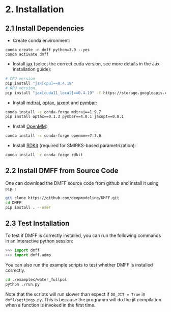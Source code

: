 # 2. Installation
## 2.1 Install Dependencies
+ Create conda environment:
```
conda create -n dmff python=3.9 --yes
conda activate dmff
```
+ Install [jax](https://github.com/google/jax) (select the correct cuda version, see more details in the Jax installation guide):
```bash
# CPU version
pip install "jax[cpu]==0.4.19"
# GPU version
pip install "jax[cuda11_local]==0.4.19" -f https://storage.googleapis.com/jax-releases/jax_cuda_releases.html
```
+ Install [mdtraj](https://github.com/mdtraj/mdtraj), [optax](https://github.com/deepmind/optax), [jaxopt](https://github.com/google/jaxopt) and [pymbar](https://github.com/choderalab/pymbar):
```bash
conda install -c conda-forge mdtraj==1.9.7
pip install optax==0.1.3 pymbar==4.0.1 jaxopt==0.8.1
```
+ Install [OpenMM](https://openmm.org/):
```bash
conda install -c conda-forge openmm==7.7.0
```
+ Install [RDKit](https://www.rdkit.org/) (required for SMIRKS-based parametrization):
```bash
conda install -c conda-forge rdkit
```
## 2.2 Install DMFF from Source Code
One can download the DMFF source code from github and install it using `pip`. :
```bash
git clone https://github.com/deepmodeling/DMFF.git
cd DMFF
pip install . --user
```

## 2.3 Test Installation
To test if DMFF is correctly installed, you can run the following commands in an interactive python session:
```python
>>> import dmff
>>> import dmff.admp
```

You can also run the example scripts to test whether DMFF is installed correctly.
```bash
cd ./examples/water_fullpol
python ./run.py

```
Note that the scripts will run slower than expect if `DO_JIT = True` in `dmff/settings.py`. This is because the programm will do the jit compilation when a function is invoked in the first time.
